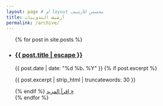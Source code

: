 ```yaml
---
layout: page # أو layout مخصص للأرشيف
title: أرشيف التدوينات
permalink: /archive/
---
```


<ul class="post-list">
  {% for post in site.posts %}
    <li>
      <h3>
        <a class="post-link" href="{{ post.url | relative_url }}">
          {{ post.title | escape }}
        </a>
      </h3>
      <span class="post-meta">{{ post.date | date: "%d %b، %Y" }}</span>
      {% if post.excerpt %}
        <p>{{ post.excerpt | strip_html | truncatewords: 30 }}</p>
      {% endif %}
      <a href="{{ post.url | relative_url }}" class="read-more">اقرأ المزيد &raquo;</a>
    </li>
  {% endfor %}
</ul>
